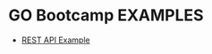 # GO Bootcamp EXAMPLES

- [REST API Example](https://github.com/Valdym/go_examples/tree/main/restapiexample)